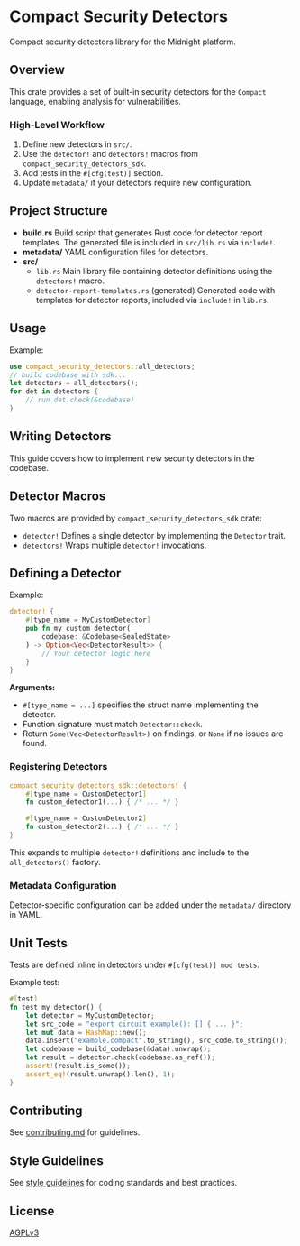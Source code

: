 # Compact Security Detectors

Compact security detectors library for the Midnight platform.

## Overview

This crate provides a set of built-in security detectors for the `Compact` language, enabling analysis for vulnerabilities.

### High-Level Workflow

1. Define new detectors in `src/`.
2. Use the `detector!` and `detectors!` macros from `compact_security_detectors_sdk`.
3. Add tests in the `#[cfg(test)]` section.
4. Update `metadata/` if your detectors require new configuration.

## Project Structure

- **build.rs**
Build script that generates Rust code for detector report templates. The generated file is included in `src/lib.rs` via `include!`.
- **metadata/**
YAML configuration files for detectors.
- **src/**
  - `lib.rs` Main library file containing detector definitions using the `detectors!` macro.
  - `detector-report-templates.rs` (generated) Generated code with templates for detector reports, included via `include!` in `lib.rs`.
 
## Usage

Example:
```rust
use compact_security_detectors::all_detectors;
// build codebase with sdk...
let detectors = all_detectors();
for det in detectors {
    // run det.check(&codebase)
}
```

## Writing Detectors

This guide covers how to implement new security detectors in the codebase.

## Detector Macros

Two macros are provided by `compact_security_detectors_sdk` crate:

- `detector!`  Defines a single detector by implementing the `Detector` trait.
- `detectors!` Wraps multiple `detector!` invocations.

## Defining a Detector

Example:

```rust
detector! {
    #[type_name = MyCustomDetector]
    pub fn my_custom_detector(
        codebase: &Codebase<SealedState>
    ) -> Option<Vec<DetectorResult>> {
        // Your detector logic here
    }
}
```

**Arguments:**
- `#[type_name = ...]` specifies the struct name implementing the detector.
- Function signature must match `Detector::check`.
- Return `Some(Vec<DetectorResult>)` on findings, or `None` if no issues are found.

### Registering Detectors

```rust
compact_security_detectors_sdk::detectors! {
    #[type_name = CustomDetector1]
    fn custom_detector1(...) { /* ... */ }

    #[type_name = CustomDetector2]
    fn custom_detector2(...) { /* ... */ }
}
```

This expands to multiple `detector!` definitions and include to the `all_detectors()` factory.

### Metadata Configuration

Detector-specific configuration can be added under the `metadata/` directory in YAML.

## Unit Tests

Tests are defined inline in detectors under `#[cfg(test)] mod tests`.

Example test:

```rust
#[test]
fn test_my_detector() {
    let detector = MyCustomDetector;
    let src_code = "export circuit example(): [] { ... }";
    let mut data = HashMap::new();
    data.insert("example.compact".to_string(), src_code.to_string());
    let codebase = build_codebase(&data).unwrap();
    let result = detector.check(codebase.as_ref());
    assert!(result.is_some());
    assert_eq!(result.unwrap().len(), 1);
}
```

## Contributing

See [contributing.md](../contributing.md) for guidelines.

## Style Guidelines

See [style guidelines](../style_guidelines.md) for coding standards and best practices.

## License

[AGPLv3](../LICENSE)
